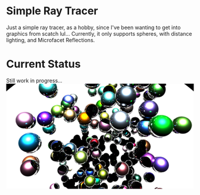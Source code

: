 # Simple Ray Tracer
Just a simple ray tracer, as a hobby, since I've been wanting to get into graphics from scatch lul...
Currently, it only supports spheres, with distance lighting, and Microfacet Reflections.

# Current Status
Still work in progress...
![alt tag](https://github.com/Cheezboiger/RayTracing/blob/main/img/Test.png?raw=true)
